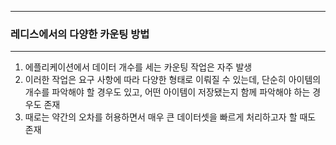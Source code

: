 -----
### 레디스에서의 다양한 카운팅 방법
-----
1. 에플리케이션에서 데이터 개수를 세는 카운팅 작업은 자주 발생
2. 이러한 작업은 요구 사항에 따라 다양한 형태로 이뤄질 수 있는데, 단순히 아이템의 개수를 파악해야 할 경우도 있고, 어떤 아이템이 저장됐는지 함께 파악해야 하는 경우도 존재
3. 때로는 약간의 오차를 허용하면서 매우 큰 데이터셋을 빠르게 처리하고자 할 때도 존재
